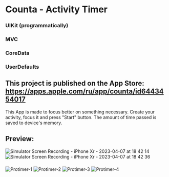 # Counta - Activity Timer
### UIKit (programmatically)
### MVC
### CoreData
### UserDefaults

This project is published on the App Store: https://apps.apple.com/ru/app/counta/id6443454017
------------------

This App is made to focus better on something necessary. Create your activity, focus it and press "Start" button. The amount of time passed is saved to device's memory.
###

## Preview:
![Simulator Screen Recording - iPhone Xr - 2023-04-07 at 18 42 14](https://user-images.githubusercontent.com/95698427/230637464-1e4e2e3e-2b2f-4bb9-9a77-3238ed9b5d56.gif)
![Simulator Screen Recording - iPhone Xr - 2023-04-07 at 18 42 36](https://user-images.githubusercontent.com/95698427/230637475-55f9e726-c52b-4440-8e57-6214a0b02a2c.gif)

###
![Protimer-1](https://user-images.githubusercontent.com/95698427/176440902-d87757a7-6432-46e2-9130-a1f13316ec1e.jpg)
![Protimer-2](https://user-images.githubusercontent.com/95698427/176440913-8604b360-4a07-4f55-b871-d7f93fda74f4.jpg)
![Protimer-3](https://user-images.githubusercontent.com/95698427/176440918-2879bd00-0004-4fb8-91cc-ff06e292cdd9.jpg)
![Protimer-4](https://user-images.githubusercontent.com/95698427/176440930-6c1093c5-5237-4ba2-85b0-ad5d18f14dc3.jpg)

